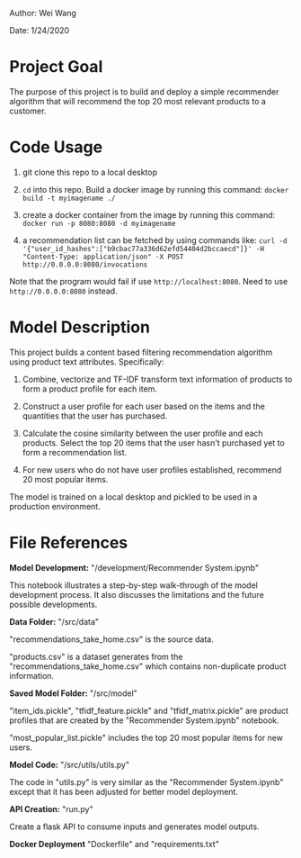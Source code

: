 Author: Wei Wang

Date: 1/24/2020

# Project Goal

The purpose of this project is to build and deploy a simple recommender algorithm that will recommend the top 20 most relevant products to a customer.

# Code Usage
1. git clone this repo to a local desktop

2. `cd` into this repo. Build a docker image by running this command: `docker build -t myimagename ./`

3. create a docker container from the image by running this command: `docker run -p 8080:8080 -d myimagename`

4. a recommendation list can be fetched by using commands like: `curl -d '{"user_id_hashes":["b9cbac77a336d62efd54404d2bccaecd"]}' -H "Content-Type: application/json" -X POST http://0.0.0.0:8080/invocations`

Note that the program would fail if use `http://localhost:8080`. Need to use `http://0.0.0.0:8080` instead.

# Model Description

This project builds a content based filtering recommendation algorithm using product text attributes. Specifically:

1. Combine, vectorize and TF-IDF transform text information of products to form a product profile for each item.

2. Construct a user profile for each user based on the items and the quantities that the user has purchased. 

3. Calculate the cosine similarity between the user profile and each products. Select the top 20 items that the user hasn't purchased yet to form a recommendation list.

4. For new users who do not have user profiles established, recommend 20 most popular items.

The model is trained on a local desktop and pickled to be used in a production environment. 

# File References

**Model Development:**
"/development/Recommender System.ipynb"

This notebook illustrates a step-by-step walk-through of the model development process. It also discusses the limitations and the future possible developments.

**Data Folder:**
"/src/data"

"recommendations_take_home.csv" is the source data. 

"products.csv" is a dataset generates from the "recommendations_take_home.csv" which contains non-duplicate product information.

**Saved Model Folder:**
"/src/model"

"item_ids.pickle", "tfidf_feature.pickle" and "tfidf_matrix.pickle" are product profiles that are created by the "Recommender System.ipynb" notebook.

"most_popular_list.pickle" includes the top 20 most popular items for new users.

**Model Code:**
"/src/utils/utils.py"

The code in "utils.py" is very similar as the "Recommender System.ipynb" except that it has been adjusted for better model deployment.

**API Creation:**
"run.py"

Create a flask API to consume inputs and generates model outputs.

**Docker Deployment**
"Dockerfile" and "requirements.txt"
